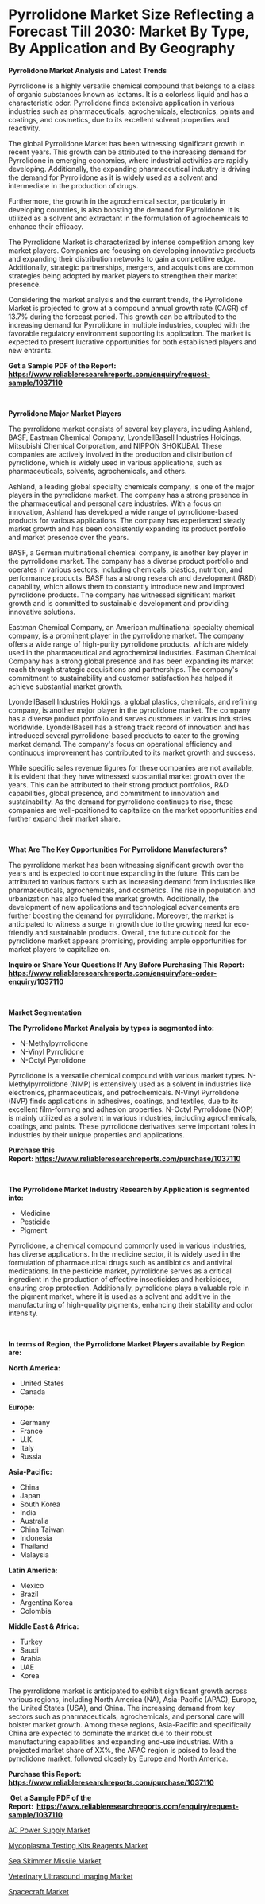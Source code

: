 <p><h1>Pyrrolidone Market Size Reflecting a Forecast Till 2030: Market By Type, By Application and By Geography</h1></p><p><strong>Pyrrolidone Market Analysis and Latest Trends</strong></p>
<p><p>Pyrrolidone is a highly versatile chemical compound that belongs to a class of organic substances known as lactams. It is a colorless liquid and has a characteristic odor. Pyrrolidone finds extensive application in various industries such as pharmaceuticals, agrochemicals, electronics, paints and coatings, and cosmetics, due to its excellent solvent properties and reactivity.</p><p>The global Pyrrolidone Market has been witnessing significant growth in recent years. This growth can be attributed to the increasing demand for Pyrrolidone in emerging economies, where industrial activities are rapidly developing. Additionally, the expanding pharmaceutical industry is driving the demand for Pyrrolidone as it is widely used as a solvent and intermediate in the production of drugs.</p><p>Furthermore, the growth in the agrochemical sector, particularly in developing countries, is also boosting the demand for Pyrrolidone. It is utilized as a solvent and extractant in the formulation of agrochemicals to enhance their efficacy.</p><p>The Pyrrolidone Market is characterized by intense competition among key market players. Companies are focusing on developing innovative products and expanding their distribution networks to gain a competitive edge. Additionally, strategic partnerships, mergers, and acquisitions are common strategies being adopted by market players to strengthen their market presence.</p><p>Considering the market analysis and the current trends, the Pyrrolidone Market is projected to grow at a compound annual growth rate (CAGR) of 13.7% during the forecast period. This growth can be attributed to the increasing demand for Pyrrolidone in multiple industries, coupled with the favorable regulatory environment supporting its application. The market is expected to present lucrative opportunities for both established players and new entrants.</p></p>
<p><strong>Get a Sample PDF of the Report:&nbsp; <a href="https://www.reliableresearchreports.com/enquiry/request-sample/1037110">https://www.reliableresearchreports.com/enquiry/request-sample/1037110</a></strong></p>
<p>&nbsp;</p>
<p><strong>Pyrrolidone Major Market Players</strong></p>
<p><p>The pyrrolidone market consists of several key players, including Ashland, BASF, Eastman Chemical Company, LyondellBasell Industries Holdings, Mitsubishi Chemical Corporation, and NIPPON SHOKUBAI. These companies are actively involved in the production and distribution of pyrrolidone, which is widely used in various applications, such as pharmaceuticals, solvents, agrochemicals, and others.</p><p>Ashland, a leading global specialty chemicals company, is one of the major players in the pyrrolidone market. The company has a strong presence in the pharmaceutical and personal care industries. With a focus on innovation, Ashland has developed a wide range of pyrrolidone-based products for various applications. The company has experienced steady market growth and has been consistently expanding its product portfolio and market presence over the years.</p><p>BASF, a German multinational chemical company, is another key player in the pyrrolidone market. The company has a diverse product portfolio and operates in various sectors, including chemicals, plastics, nutrition, and performance products. BASF has a strong research and development (R&D) capability, which allows them to constantly introduce new and improved pyrrolidone products. The company has witnessed significant market growth and is committed to sustainable development and providing innovative solutions.</p><p>Eastman Chemical Company, an American multinational specialty chemical company, is a prominent player in the pyrrolidone market. The company offers a wide range of high-purity pyrrolidone products, which are widely used in the pharmaceutical and agrochemical industries. Eastman Chemical Company has a strong global presence and has been expanding its market reach through strategic acquisitions and partnerships. The company's commitment to sustainability and customer satisfaction has helped it achieve substantial market growth.</p><p>LyondellBasell Industries Holdings, a global plastics, chemicals, and refining company, is another major player in the pyrrolidone market. The company has a diverse product portfolio and serves customers in various industries worldwide. LyondellBasell has a strong track record of innovation and has introduced several pyrrolidone-based products to cater to the growing market demand. The company's focus on operational efficiency and continuous improvement has contributed to its market growth and success.</p><p>While specific sales revenue figures for these companies are not available, it is evident that they have witnessed substantial market growth over the years. This can be attributed to their strong product portfolios, R&D capabilities, global presence, and commitment to innovation and sustainability. As the demand for pyrrolidone continues to rise, these companies are well-positioned to capitalize on the market opportunities and further expand their market share.</p></p>
<p>&nbsp;</p>
<p><strong>What Are The Key Opportunities For Pyrrolidone Manufacturers?</strong></p>
<p><p>The pyrrolidone market has been witnessing significant growth over the years and is expected to continue expanding in the future. This can be attributed to various factors such as increasing demand from industries like pharmaceuticals, agrochemicals, and cosmetics. The rise in population and urbanization has also fueled the market growth. Additionally, the development of new applications and technological advancements are further boosting the demand for pyrrolidone. Moreover, the market is anticipated to witness a surge in growth due to the growing need for eco-friendly and sustainable products. Overall, the future outlook for the pyrrolidone market appears promising, providing ample opportunities for market players to capitalize on.</p></p>
<p><strong>Inquire or Share Your Questions If Any Before Purchasing This Report: <a href="https://www.reliableresearchreports.com/enquiry/pre-order-enquiry/1037110">https://www.reliableresearchreports.com/enquiry/pre-order-enquiry/1037110</a></strong></p>
<p>&nbsp;</p>
<p><strong>Market Segmentation</strong></p>
<p><strong>The Pyrrolidone Market Analysis by types is segmented into:</strong></p>
<p><ul><li>N-Methylpyrrolidone</li><li>N-Vinyl Pyrrolidone</li><li>N-Octyl Pyrrolidone</li></ul></p>
<p><p>Pyrrolidone is a versatile chemical compound with various market types. N-Methylpyrrolidone (NMP) is extensively used as a solvent in industries like electronics, pharmaceuticals, and petrochemicals. N-Vinyl Pyrrolidone (NVP) finds applications in adhesives, coatings, and textiles, due to its excellent film-forming and adhesion properties. N-Octyl Pyrrolidone (NOP) is mainly utilized as a solvent in various industries, including agrochemicals, coatings, and paints. These pyrrolidone derivatives serve important roles in industries by their unique properties and applications.</p></p>
<p><strong>Purchase this Report:&nbsp;<a href="https://www.reliableresearchreports.com/purchase/1037110">https://www.reliableresearchreports.com/purchase/1037110</a></strong></p>
<p>&nbsp;</p>
<p><strong>The Pyrrolidone Market Industry Research by Application is segmented into:</strong></p>
<p><ul><li>Medicine</li><li>Pesticide</li><li>Pigment</li></ul></p>
<p><p>Pyrrolidone, a chemical compound commonly used in various industries, has diverse applications. In the medicine sector, it is widely used in the formulation of pharmaceutical drugs such as antibiotics and antiviral medications. In the pesticide market, pyrrolidone serves as a critical ingredient in the production of effective insecticides and herbicides, ensuring crop protection. Additionally, pyrrolidone plays a valuable role in the pigment market, where it is used as a solvent and additive in the manufacturing of high-quality pigments, enhancing their stability and color intensity.</p></p>
<p>&nbsp;</p>
<p><strong>In terms of Region, the Pyrrolidone Market Players available by Region are:</strong></p>
<p>
    <p> <strong> North America: </strong>
        <ul>
            <li>United States</li>
            <li>Canada</li>
        </ul>
        </p> 
    <p> <strong> Europe: </strong>
        <ul>
            <li>Germany</li>
            <li>France</li>
            <li>U.K.</li>
            <li>Italy</li>
            <li>Russia</li>
        </ul>
        </p> 
    <p> <strong> Asia-Pacific: </strong>
        <ul>
            <li>China</li>
            <li>Japan</li>
            <li>South Korea</li>
            <li>India</li>
            <li>Australia</li>
            <li>China Taiwan</li>
            <li>Indonesia</li>
            <li>Thailand</li>
            <li>Malaysia</li>
        </ul>
        </p> 
    <p> <strong> Latin America: </strong>
        <ul>
            <li>Mexico</li>
            <li>Brazil</li>
            <li>Argentina Korea</li>
            <li>Colombia</li>
        </ul>
        </p> 
    <p> <strong> Middle East & Africa: </strong>
        <ul>
            <li>Turkey</li>
            <li>Saudi</li>
            <li>Arabia</li>
            <li>UAE</li>
            <li>Korea</li>
        </ul>
    </p>
    </p>
<p><p>The pyrrolidone market is anticipated to exhibit significant growth across various regions, including North America (NA), Asia-Pacific (APAC), Europe, the United States (USA), and China. The increasing demand from key sectors such as pharmaceuticals, agrochemicals, and personal care will bolster market growth. Among these regions, Asia-Pacific and specifically China are expected to dominate the market due to their robust manufacturing capabilities and expanding end-use industries. With a projected market share of XX%, the APAC region is poised to lead the pyrrolidone market, followed closely by Europe and North America.</p></p>
<p><strong>Purchase this Report: <a href="https://www.reliableresearchreports.com/purchase/1037110">https://www.reliableresearchreports.com/purchase/1037110</a></strong></p>
<p>&nbsp;<strong>Get a Sample PDF of the Report:&nbsp;&nbsp;<a href="https://www.reliableresearchreports.com/enquiry/request-sample/1037110">https://www.reliableresearchreports.com/enquiry/request-sample/1037110</a></strong></p>
<p><strong></strong></p>
<p><p><a href="https://www.linkedin.com/pulse/ac-power-supply-market-size-2023-2030-global-industrial-rmgke/">AC Power Supply Market</a></p><p><a href="https://www.reportprime.com/mycoplasma-testing-kits-reagents-r11015">Mycoplasma Testing Kits Reagents Market</a></p><p><a href="https://medium.com/@chiragreportprime4/sea-skimmer-missile-market-size-growth-forecast-2023-2030-7c738db5074c">Sea Skimmer Missile Market</a></p><p><a href="https://www.reportprime.com/veterinary-ultrasound-imaging-r11011">Veterinary Ultrasound Imaging Market</a></p><p><a href="https://medium.com/@jhonwin654/spacecraft-market-size-growth-forecast-2023-2030-e960f0aacb95">Spacecraft Market</a></p></p>